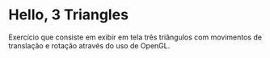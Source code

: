 # Hello, 3 Triangles
Exercício que consiste em exibir em tela três triângulos com movimentos de translação e rotação através do uso de OpenGL.

